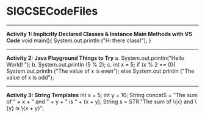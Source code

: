 # SIGCSECodeFiles

<hr>

<b>Activity 1: Implicitly Declared Classes & Instance Main Methods with VS Code</b>
void main(){
     System.out.println ("Hi there class!");
}
<hr>
<b>Activity 2: Java Playground Things to Try</b>
a.
System.out.println("Hello World! ");
b.
System.out.println (5 % 2);
c.
	int x = 5; 
	if (x % 2 == 0){
		System.out.println ("The value of x is even");
	else
		System.out.println ("The value of x is odd");
<hr>
<b>Activity 3: String Templates</b>
int x = 5; 
int y = 10;
String concatS = "The sum of " + x + " and " + y + " is " + (x + y); 
String s =  STR."The sum of \{x} and \{y} is \{x + y}";
